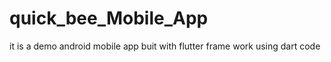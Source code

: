 # quick_bee_Mobile_App
it is a demo android mobile app buit with flutter frame work using dart code
